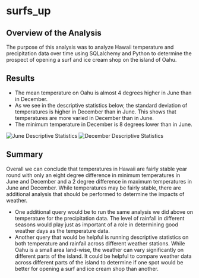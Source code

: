 # surfs_up

## Overview of the Analysis
The purpose of this analysis was to analyze Hawaii temperature and precipitation data over time using SQLalchemy and Python to determine the prospect of opening a surf and ice cream shop on the island of Oahu.

## Results
  - The mean temperature on Oahu is almost 4 degrees higher in June than in December.
  - As we see in the descriptive statistics below, the standard deviation of temperatures is higher in December than in June. This shows that temperatures are more varied in December than in June.
  - The minimum temperature in December is 8 degrees lower than in June.

![June Descriptive Statistics](https://user-images.githubusercontent.com/90737940/142348882-82e329d1-950d-49ce-bb03-4fb23d25b7b3.png)
![December Descriptive Statistics](https://user-images.githubusercontent.com/90737940/142348887-f50c788c-016a-4e3f-ad5e-1a72c233e7c4.png)

## Summary
Overall we can conclude that temperatures in Hawaii are fairly stable year round with only an eight degree difference in minimum temperatures in June and December and a 2 degree difference in maximum temperatures in June and December. While temperatures may be fairly stable, there are additional analysis that should be performed to determine the impacts of weather.
  - One additional query would be to run the same analysis we did above on temperature for the precipitation data. The level of rainfall in different seasons would play just as important of a role in determining good weather days as the temperature data.
  - Another query that would be helpful is running descriptive statistics on both temperature and rainfail across different weather stations. While Oahu is a small area land-wise, the weather can vary significantly on different parts of the island. It could be helpful to compare weather data across different parts of the island to determine if one spot would be better for opening a surf and ice cream shop than another.
